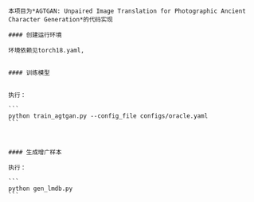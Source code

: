`````````````````````````````````````````````````````````````````````````````````````````````````````````````````````````````````````````````````````````````````````````````````````````````````````````````````````````````````````````````````````

本项目为*AGTGAN: Unpaired Image Translation for Photographic Ancient Character Generation*的代码实现

#### 创建运行环境

环境依赖见torch18.yaml, 


#### 训练模型


执行：

```
python train_agtgan.py --config_file configs/oracle.yaml
```



#### 生成增广样本

执行：

```
python gen_lmdb.py
```